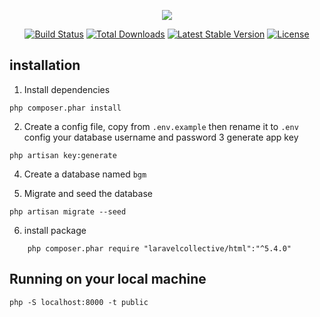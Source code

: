 <p align="center"><img src="https://laravel.com/assets/img/components/logo-laravel.svg"></p>

<p align="center">
<a href="https://travis-ci.org/laravel/framework"><img src="https://travis-ci.org/laravel/framework.svg" alt="Build Status"></a>
<a href="https://packagist.org/packages/laravel/framework"><img src="https://poser.pugx.org/laravel/framework/d/total.svg" alt="Total Downloads"></a>
<a href="https://packagist.org/packages/laravel/framework"><img src="https://poser.pugx.org/laravel/framework/v/stable.svg" alt="Latest Stable Version"></a>
<a href="https://packagist.org/packages/laravel/framework"><img src="https://poser.pugx.org/laravel/framework/license.svg" alt="License"></a>
</p>


## installation

1. Install dependencies

```
php composer.phar install
```

2. Create a config file, copy from `.env.example` then rename it to `.env`
   config your database username and password
3 generate app key
```
php artisan key:generate
```

4. Create a database named `bgm`

5. Migrate and seed the database

```
php artisan migrate --seed
```
6. install package 

```
    php composer.phar require "laravelcollective/html":"^5.4.0"
```

## Running on your local machine

```
php -S localhost:8000 -t public
```

